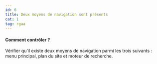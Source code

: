 ```yaml
---
id: 6
title: Deux moyens de navigation sont présents
cat: 1
tag: rgaa
---
```



#### Comment contrôler ?

Vérifier qu’il existe deux moyens de navigation parmi les trois suivants : menu principal, plan du site et moteur de recherche.